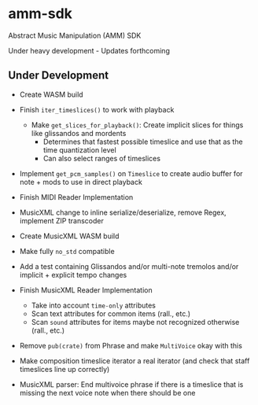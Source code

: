 # amm-sdk

Abstract Music Manipulation (AMM) SDK

Under heavy development - Updates forthcoming

## Under Development

* Create WASM build
* Finish `iter_timeslices()` to work with playback
  * Make `get_slices_for_playback()`: Create implicit slices for things like glissandos and mordents
    * Determines that fastest possible timeslice and use that as the time quantization level
    * Can also select ranges of timeslices
* Implement `get_pcm_samples()` on `Timeslice` to create audio buffer for note + mods to use in direct playback
* Finish MIDI Reader Implementation
* MusicXML change to inline serialize/deserialize, remove Regex, implement ZIP transcoder
* Create MusicXML WASM build
* Make fully `no_std` compatible

* Add a test containing Glissandos and/or multi-note tremolos and/or implicit + explicit tempo changes
* Finish MusicXML Reader Implementation
  * Take into account `time-only` attributes
  * Scan text attributes for common items (rall., etc.)
  * Scan `sound` attributes for items maybe not recognized otherwise (rall., etc.)
* Remove `pub(crate)` from Phrase and make `MultiVoice` okay with this
* Make composition timeslice iterator a real iterator (and check that staff timeslices line up correctly)
* MusicXML parser: End multivoice phrase if there is a timeslice that is missing the next voice note when there should be one
